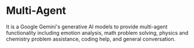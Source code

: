 # Multi-Agent
It is a Google Gemini's generative AI models to provide multi-agent functionality including emotion analysis, math problem solving, physics and chemistry problem assistance, coding help, and general conversation.  
